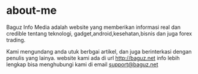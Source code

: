 # about-me
Baguz Info Media adalah website yang memberikan informasi real dan credible tentang teknologi, gadget,android,kesehatan,bisnis dan juga forex trading.

Kami mengundang anda utuk berbgai artikel, dan juga berinterkasi dengan penulis yang lainya.
website kami ada di url http://baguz.net 
info lebih lengkap bisa menghubungi kami di email support@baguz.net
